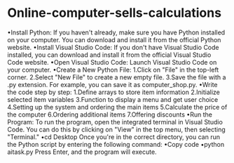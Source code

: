 # Online-computer-sells-calculations
•Install Python: If you haven't already, make sure you have Python installed on your computer. You can download and install it from the official Python website.
•Install Visual Studio Code: If you don't have Visual Studio Code installed, you can download and install it from the official Visual Studio Code website.
•Open Visual Studio Code:
Launch Visual Studio Code on your computer.
•Create a New Python File:
1.Click on "File" in the top-left corner.
2.Select "New File" to create a new empty file.
3.Save the file with a .py extension. For example, you can save it as computer_shop.py.
•Write the code step by step:
1.Define arrays to store item information
2.Initialize selected item variables
3.Function to display a menu and get user choice
4.Setting up the system and ordering the main items
5.Calculate the price of the computer
6.Ordering additional items
7.Offering discounts
•Run the Program:
To run the program, open the integrated terminal in Visual Studio Code. You can do this by clicking on "View" in the top menu, then selecting "Terminal."
•cd Desktop
Once you're in the correct directory, you can run the Python script by entering the following command:
•Copy code
•python aitask.py
Press Enter, and the program will execute.
